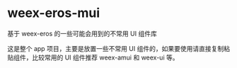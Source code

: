 # weex-eros-mui
基于 weex-eros 的一些可能会用到的不常用 UI 组件库

这是整个 app 项目，主要是放置一些不常用 UI 组件的，如果要使用请直接复制粘贴组件，比较常用的 UI 组件推荐 weex-amui 和 weex-ui 等。